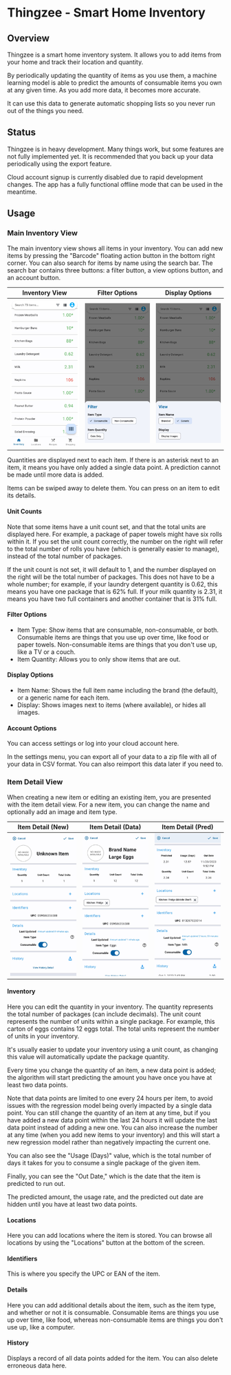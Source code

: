 # Thingzee - Smart Home Inventory

## Overview

Thingzee is a smart home inventory system. It allows you to add items from your
home and track their location and quantity.

By periodically updating the quantity of items as you use them, a machine learning model
is able to predict the amounts of consumable items you own at any given time. As you add more data, it becomes more accurate.

It can use this data to generate automatic shopping lists so you never run out of the things you need.

## Status

Thingzee is in heavy development. Many things work, but some features are not fully implemented yet. It is recommended that you back up your data periodically using the export feature.

Cloud account signup is currently disabled due to rapid development changes. The app has a fully functional offline mode that can be used in the meantime.

## Usage

### Main Inventory View

The main inventory view shows all items in your inventory. You can add new items by pressing the "Barcode" floating action button in the bottom right corner. You can also search for items by name using the search bar. The search bar contains three buttons: a filter button, a view options button, and an account button.

| Inventory View      | Filter Options      | Display Options     |
|:-------------------:|:-------------------:|:-------------------:|
| ![Inventory View](./docs/images/inventory_view.jpg) | ![Filter Options](./docs/images/inventory_filter_options.jpg) | ![Display Options](./docs/images/inventory_display_options.jpg) |

Quantities are displayed next to each item. If there is an asterisk next to an item, it means you have only added a single data point. A prediction cannot be made until more data is added.

Items can be swiped away to delete them. You can press on an item to
edit its details.

#### Unit Counts

Note that some items have a unit count set, and that the total units are displayed here. For example, a package of paper towels might have
six rolls within it. If you set the unit count correctly, the number on the right will refer to the total number of rolls you have (which is generally easier to manage), instead of the total number of packages.

If the unit count is not set, it will default to 1, and the number displayed on the right will be the total number of packages. This does not have to be a whole number; for example, if your laundry detergent quantity is 0.62, this means you have one package that is 62% full. If your milk quantity is 2.31, it means you have two full containers and another container that is 31% full.

#### Filter Options

- Item Type: Show items that are consumable, non-consumable, or both.
    Consumable items are things that you use up over time, like food or paper towels. Non-consumable items are things that you don't use up, like a TV or a couch.
- Item Quantity: Allows you to only show items that are out.

#### Display Options

- Item Name: Shows the full item name including the brand (the default), or a generic name for each item.
- Display: Shows images next to items (where available), or hides all images.

#### Account Options

You can access settings or log into your cloud account here.

In the settings menu, you can export all of your data to a zip file with all of your data in CSV format. You can also reimport this data later if you need to.

### Item Detail View

When creating a new item or editing an existing item, you are presented with the item detail view. For a new item, you can change the name and optionally add an image and item type.

| Item Detail (New)  | Item Detail (Data) | Item Detail (Pred) |
|:------------------:|:-----------------:|:------------------:|
| ![Item Detail (New)](./docs/images/item_detail_new.jpg) | ![Item Detail (Mid)](./docs/images/item_detail_filled.jpg) | ![Item Detail (Pred)](./docs/images/item_detail_prediction.jpg) |

#### Inventory

Here you can edit the quantity in your inventory. The quantity represents the total number of packages (can include decimals). The unit count represents the number of units within a single package. For example, this carton of eggs contains 12 eggs total. The total units represent the number of units in your inventory.

It's usually easier to update your inventory using a unit count, as changing this value will automatically update the package quantity.

Every time you change the quantity of an item, a new data point is added; the algorithm will start predicting the amount you have once you have at least two data points.

Note that data points are limited to one every 24 hours per item,
to avoid issues with the regression model being overly impacted by a single data point. You can still change the quantity of an item at any time, but if you have added a new data point within the last 24
hours it will update the last data point instead of adding a new one. You can also increase the number at any time (when you add new items to your inventory) and this will start a new regression model rather than negatively impacting the current one.

You can also see the "Usage (Days)" value, which is the total number
of days it takes for you to consume a single package of the given item.

Finally, you can see the "Out Date," which is the date that the item is predicted to run out.

The predicted amount, the usage rate, and the predicted out date are hidden until you have at least two data points.

#### Locations

Here you can add locations where the item is stored. You can browse all locations by using the "Locations" button at the bottom of the screen.

#### Identifiers

This is where you specify the UPC or EAN of the item.

#### Details

Here you can add additional details about the item, such as the item type, and whether or not it is consumable. Consumable items are things you use up over time, like food, whereas non-consumable items are things you don't use up, like a computer.

#### History

Displays a record of all data points added for the item. You can also delete erroneous data here.

